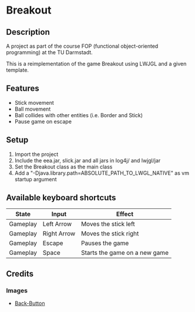 # Breakout

## Description

A project as part of the course FOP (functional object-oriented programming) at the TU Darmstadt.

This is a reimplementation of the game Breakout using LWJGL and a given template.

## Features

* Stick movement
* Ball movement
* Ball collides with other entities (i.e. Border and Stick)
* Pause game on escape

## Setup

1. Import the project
2. Include the eea.jar, slick.jar and all jars in log4j/ and lwjgl/jar
3. Set the Breakout class as the main class
4. Add a "-Djava.library.path=ABSOLUTE_PATH_TO_LWGL_NATIVE" as vm startup argument

## Available keyboard shortcuts

| State | Input | Effect |
| --- | ---|---|
| Gameplay | Left Arrow | Moves the stick left |
| Gameplay | Right Arrow | Moves the stick right |
| Gameplay | Escape | Pauses the game |
| Gameplay | Space | Starts the game on a new game

## Credits

### Images

* [Back-Button](https://pixabay.com/en/arrows-blue-left-previous-glossy-147754/)